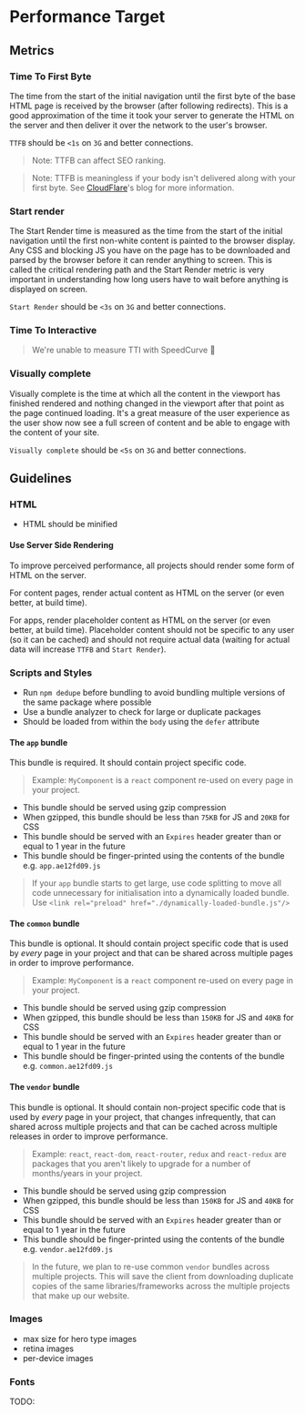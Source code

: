 # Performance Target

## Metrics

### Time To First Byte

The time from the start of the initial navigation until the first byte of the base HTML page is received by the browser (after following redirects). This is a good approximation of the time it took your server to generate the HTML on the server and then deliver it over the network to the user's browser.

`TTFB` should be `<1s` on `3G` and better connections.

> Note: TTFB can affect SEO ranking.

> Note: TTFB is meaningless if your body isn't delivered along with your first byte. See [CloudFlare](https://blog.cloudflare.com/ttfb-time-to-first-byte-considered-meaningles/)'s blog for more information.

### Start render

The Start Render time is measured as the time from the start of the initial navigation until the first non-white content is painted to the browser display. Any CSS and blocking JS you have on the page has to be downloaded and parsed by the browser before it can render anything to screen. This is called the critical rendering path and the Start Render metric is very important in understanding how long users have to wait before anything is displayed on screen.

`Start Render` should be `<3s` on `3G` and better connections.

### Time To Interactive

> We're unable to measure TTI with SpeedCurve :slightly_frowning_face: 

### Visually complete

Visually complete is the time at which all the content in the viewport has finished rendered and nothing changed in the viewport after that point as the page continued loading. It's a great measure of the user experience as the user show now see a full screen of content and be able to engage with the content of your site.

`Visually complete` should be `<5s` on `3G` and better connections.

## Guidelines

### HTML

- HTML should be minified

#### Use Server Side Rendering

To improve perceived performance, all projects should render some form of HTML on the server.

For content pages, render actual content as HTML on the server (or even better, at build time).

For apps, render placeholder content as HTML on the server (or even better, at build time). Placeholder content should 
not be specific to any user (so it can be cached) and should not require actual data 
(waiting for actual data will increase `TTFB` and `Start Render`).

### Scripts and Styles

- Run `npm dedupe` before bundling to avoid bundling multiple versions of the same package where possible
- Use a bundle analyzer to check for large or duplicate packages
- Should be loaded from within the `body` using the `defer` attribute

#### The `app` bundle

This bundle is required. It should contain project specific code.

> Example: `MyComponent` is a `react` component re-used on every page in your project. 

- This bundle should be served using gzip compression
- When gzipped, this bundle should be less than `75KB` for JS and `20KB` for CSS
- This bundle should be served with an `Expires` header greater than or equal to 1 year in the future
- This bundle should be finger-printed using the contents of the bundle e.g. `app.ae12fd09.js` 

> If your `app` bundle starts to get large, use code splitting to move all code unnecessary for initialisation into a
dynamically loaded bundle. Use `<link rel="preload" href="./dynamically-loaded-bundle.js"/>`

#### The `common` bundle

This bundle is optional. It should contain project specific code that is used by *every* page in your project and that 
can be shared across multiple pages in order to improve performance.

> Example: `MyComponent` is a `react` component re-used on every page in your project. 
 
- This bundle should be served using gzip compression
- When gzipped, this bundle should be less than `150KB` for JS and `40KB` for CSS
- This bundle should be served with an `Expires` header greater than or equal to 1 year in the future
- This bundle should be finger-printed using the contents of the bundle e.g. `common.ae12fd09.js` 

#### The `vendor` bundle

This bundle is optional. It should contain non-project specific code that is used by *every* page in your project, that changes infrequently,
 that can shared across multiple projects and that can be cached across multiple releases in order to improve performance.

> Example: `react`, `react-dom`, `react-router`, `redux` and `react-redux` are packages that you aren't likely to 
 upgrade for a number of months/years in your project.
 
- This bundle should be served using gzip compression
- When gzipped, this bundle should be less than `150KB` for JS and `40KB` for CSS
- This bundle should be served with an `Expires` header greater than or equal to 1 year in the future
- This bundle should be finger-printed using the contents of the bundle e.g. `vendor.ae12fd09.js` 
 
 > In the future, we plan to re-use common `vendor` bundles across multiple projects. This will save the client from downloading
 duplicate copies of the same libraries/frameworks across the multiple projects that make up our website.

### Images

- max size for hero type images
- retina images
- per-device images

### Fonts

TODO:

